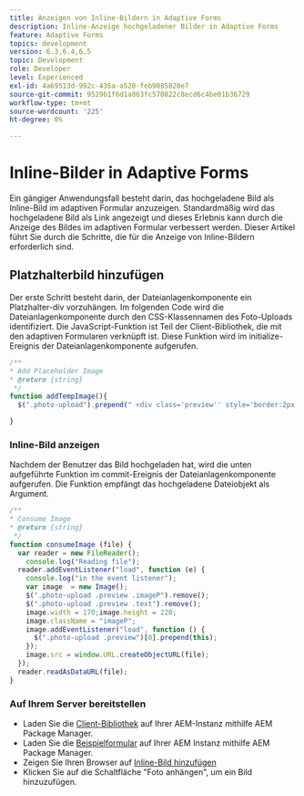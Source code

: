 ```yaml
---
title: Anzeigen von Inline-Bildern in Adaptive Forms
description: Inline-Anzeige hochgeladener Bilder in Adaptive Forms
feature: Adaptive Forms
topics: development
version: 6.3,6.4,6.5
topic: Development
role: Developer
level: Experienced
exl-id: 4a69513d-992c-435a-a520-feb9085820e7
source-git-commit: 9529b1f6d1a863fc570822c8ecd6c4be01b36729
workflow-type: tm+mt
source-wordcount: '225'
ht-degree: 0%

---
```


# Inline-Bilder in Adaptive Forms

Ein gängiger Anwendungsfall besteht darin, das hochgeladene Bild als Inline-Bild im adaptiven Formular anzuzeigen. Standardmäßig wird das hochgeladene Bild als Link angezeigt und dieses Erlebnis kann durch die Anzeige des Bildes im adaptiven Formular verbessert werden. Dieser Artikel führt Sie durch die Schritte, die für die Anzeige von Inline-Bildern erforderlich sind.

## Platzhalterbild hinzufügen

Der erste Schritt besteht darin, der Dateianlagenkomponente ein Platzhalter-div vorzuhängen. Im folgenden Code wird die Dateianlagenkomponente durch den CSS-Klassennamen des Foto-Uploads identifiziert. Die JavaScript-Funktion ist Teil der Client-Bibliothek, die mit den adaptiven Formularen verknüpft ist. Diese Funktion wird im initialize-Ereignis der Dateianlagenkomponente aufgerufen.

```javascript
/**
* Add Placeholder Image
* @return {string} 
 */
function addTempImage(){
  $(".photo-upload").prepend(" <div class='preview'' style='border:2px solid;height:225px;width:175px;text-align:center'><br><br><div class='text'>3.5mm * 4.5mm<br>2Mb max<br>Min 600dpi</div></div><br>");

}
```

### Inline-Bild anzeigen

Nachdem der Benutzer das Bild hochgeladen hat, wird die unten aufgeführte Funktion im commit-Ereignis der Dateianlagenkomponente aufgerufen. Die Funktion empfängt das hochgeladene Dateiobjekt als Argument.

```javascript
/**
* Consume Image
* @return {string} 
 */
function consumeImage (file) {
  var reader = new FileReader();
    console.log("Reading file");
  reader.addEventListener("load", function (e) {
    console.log("in the event listener");
    var image  = new Image();
    $(".photo-upload .preview .imageP").remove();
    $(".photo-upload .preview .text").remove();
    image.width = 170;image.height = 220;
    image.className = "imageP";
    image.addEventListener("load", function () {
      $(".photo-upload .preview")[0].prepend(this);
    });
    image.src = window.URL.createObjectURL(file);
  });
  reader.readAsDataURL(file); 
}
```

### Auf Ihrem Server bereitstellen

* Laden Sie die [Client-Bibliothek](assets/inline-image-client-library.zip) auf Ihrer AEM-Instanz mithilfe AEM Package Manager.
* Laden Sie die [Beispielformular](assets/inline-image-af.zip) auf Ihrer AEM Instanz mithilfe AEM Package Manager.
* Zeigen Sie Ihren Browser auf [Inline-Bild hinzufügen](http://localhost:4502/content/dam/formsanddocuments/addinlineimage/jcr:content?wcmmode=disabled)
* Klicken Sie auf die Schaltfläche &quot;Foto anhängen&quot;, um ein Bild hinzuzufügen.
